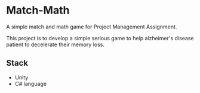 # Match-Math
A simple match and math game for Project Management Assignment.

This project is to develop a simple serious game to help alzheimer's disease patient to decelerate their memory loss.

## Stack

* Unity
* C# language
